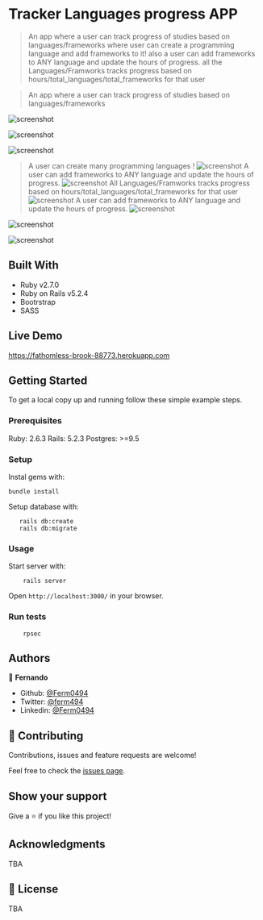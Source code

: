 # Tracker Languages progress APP

> An app where a user can track progress of studies based on languages/frameworks
> where user can create a programming language and add frameworks to it!
> also a user can add frameworks to ANY language and update the hours of progress.
> all the  Languages/Framworks tracks progress based on hours/total_languages/total_frameworks for that user

> An app where a user can track progress of studies based on languages/frameworks 

![screenshot](./docs/1.png)

![screenshot](./docs/2.png)

![screenshot](./docs/3.png)
> A user can create many programming languages !
![screenshot](./docs/4.png)
> A user can add frameworks to ANY language and update the hours of progress.
![screenshot](./docs/5.png)
> All Languages/Framworks tracks progress based on hours/total_languages/total_frameworks for that user
![screenshot](./docs/6.png)
> A user can add frameworks to ANY language and update the hours of progress.
![screenshot](./docs/7.png)

![screenshot](./docs/8.png)

![screenshot](./docs/9.png)


## Built With

- Ruby v2.7.0
- Ruby on Rails v5.2.4
- Bootrstrap
- SASS


## Live Demo

https://fathomless-brook-88773.herokuapp.com


## Getting Started

To get a local copy up and running follow these simple example steps.

### Prerequisites

Ruby: 2.6.3
Rails: 5.2.3
Postgres: >=9.5

### Setup

Instal gems with:

```
bundle install
```

Setup database with:

```
   rails db:create
   rails db:migrate
```



### Usage

Start server with:

```
    rails server
```

Open `http://localhost:3000/` in your browser.

### Run tests

```
    rpsec 
```


## Authors

👤 **Fernando**

- Github: [@Ferm0494](https://github.com/Ferm0494)
- Twitter: [@ferm494](https://twitter.com/ferm494)
- Linkedin: [@Ferm0494](https://www.linkedin.com/in/ferm0494/)
## 🤝 Contributing

Contributions, issues and feature requests are welcome!

Feel free to check the [issues page](issues/).

## Show your support

Give a ⭐️ if you like this project!

## Acknowledgments

TBA

## 📝 License

TBA

